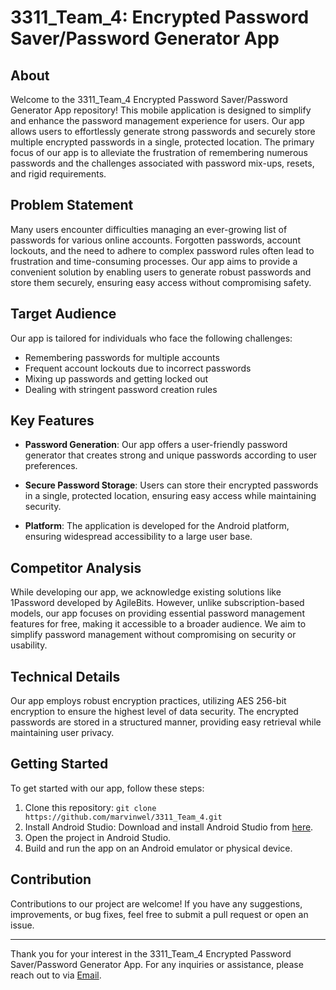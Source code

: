 # 3311_Team_4: Encrypted Password Saver/Password Generator App



## About

Welcome to the 3311_Team_4 Encrypted Password Saver/Password Generator App repository! This mobile application is designed to simplify and enhance the password management experience for users. Our app allows users to effortlessly generate strong passwords and securely store multiple encrypted passwords in a single, protected location. The primary focus of our app is to alleviate the frustration of remembering numerous passwords and the challenges associated with password mix-ups, resets, and rigid requirements.

## Problem Statement

Many users encounter difficulties managing an ever-growing list of passwords for various online accounts. Forgotten passwords, account lockouts, and the need to adhere to complex password rules often lead to frustration and time-consuming processes. Our app aims to provide a convenient solution by enabling users to generate robust passwords and store them securely, ensuring easy access without compromising safety.

## Target Audience

Our app is tailored for individuals who face the following challenges:
- Remembering passwords for multiple accounts
- Frequent account lockouts due to incorrect passwords
- Mixing up passwords and getting locked out
- Dealing with stringent password creation rules

## Key Features

- **Password Generation**: Our app offers a user-friendly password generator that creates strong and unique passwords according to user preferences.

- **Secure Password Storage**: Users can store their encrypted passwords in a single, protected location, ensuring easy access while maintaining security.

- **Platform**: The application is developed for the Android platform, ensuring widespread accessibility to a large user base.

## Competitor Analysis

While developing our app, we acknowledge existing solutions like 1Password developed by AgileBits. However, unlike subscription-based models, our app focuses on providing essential password management features for free, making it accessible to a broader audience. We aim to simplify password management without compromising on security or usability.

## Technical Details

Our app employs robust encryption practices, utilizing AES 256-bit encryption to ensure the highest level of data security. The encrypted passwords are stored in a structured manner, providing easy retrieval while maintaining user privacy.

## Getting Started

To get started with our app, follow these steps:

1. Clone this repository: `git clone https://github.com/marvinwel/3311_Team_4.git`
2. Install Android Studio: Download and install Android Studio from [here](https://developer.android.com/studio).
3. Open the project in Android Studio.
4. Build and run the app on an Android emulator or physical device.

## Contribution

Contributions to our project are welcome! If you have any suggestions, improvements, or bug fixes, feel free to submit a pull request or open an issue.


---

Thank you for your interest in the 3311_Team_4 Encrypted Password Saver/Password Generator App. For any inquiries or assistance, please reach out to via [Email](mailto:Marvinwel@yahoo.com).
